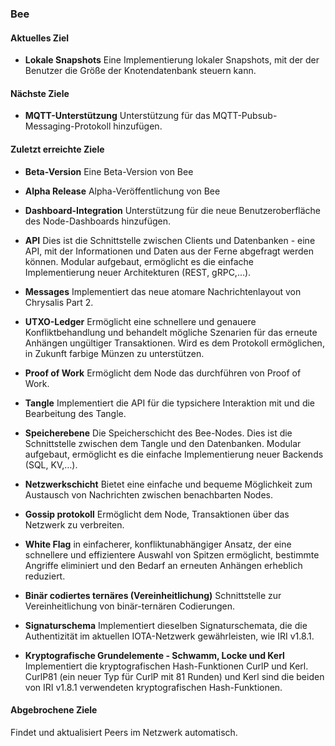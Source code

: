 ### Bee

#### Aktuelles Ziel
- **Lokale Snapshots**
Eine Implementierung lokaler Snapshots, mit der der Benutzer die Größe der Knotendatenbank steuern kann.

#### Nächste Ziele
- **MQTT-Unterstützung**
Unterstützung für das MQTT-Pubsub-Messaging-Protokoll hinzufügen.

#### Zuletzt erreichte Ziele
- **Beta-Version**
Eine Beta-Version von Bee

- **Alpha Release**
Alpha-Veröffentlichung von Bee

- **Dashboard-Integration**
Unterstützung für die neue Benutzeroberfläche des Node-Dashboards hinzufügen.

- **API**
Dies ist die Schnittstelle zwischen Clients und Datenbanken - eine API, mit der Informationen und Daten aus der Ferne abgefragt werden können. Modular aufgebaut, ermöglicht es die einfache Implementierung neuer Architekturen (REST, gRPC,…).

- **Messages**
Implementiert das neue atomare Nachrichtenlayout von Chrysalis Part 2.

- **UTXO-Ledger**
Ermöglicht eine schnellere und genauere Konfliktbehandlung und behandelt mögliche Szenarien für das erneute Anhängen ungültiger Transaktionen. Wird es dem Protokoll ermöglichen, in Zukunft farbige Münzen zu unterstützen.

- **Proof of Work**
Ermöglicht dem Node das durchführen von Proof of Work.

- **Tangle**
Implementiert die API für die typsichere Interaktion mit und die Bearbeitung des Tangle.

- **Speicherebene**
Die Speicherschicht des Bee-Nodes. Dies ist die Schnittstelle zwischen dem Tangle und den Datenbanken. Modular aufgebaut, ermöglicht es die einfache Implementierung neuer Backends (SQL, KV,…).

- **Netzwerkschicht**
Bietet eine einfache und bequeme Möglichkeit zum Austausch von Nachrichten zwischen benachbarten Nodes.


- **Gossip protokoll**
Ermöglicht dem Node, Transaktionen über das Netzwerk zu verbreiten.

- **White Flag**
in einfacherer, konfliktunabhängiger Ansatz, der eine schnellere und effizientere Auswahl von Spitzen ermöglicht, bestimmte Angriffe eliminiert und den Bedarf an erneuten Anhängen erheblich reduziert.

- **Binär codiertes ternäres (Vereinheitlichung)**
Schnittstelle zur Vereinheitlichung von binär-ternären Codierungen.

- **Signaturschema**
Implementiert dieselben Signaturschemata, die die Authentizität im aktuellen IOTA-Netzwerk gewährleisten, wie IRI v1.8.1.

- **Kryptografische Grundelemente - Schwamm, Locke und Kerl**
Implementiert die kryptografischen Hash-Funktionen CurlP und Kerl. CurlP81 (ein neuer Typ für CurlP mit 81 Runden) und Kerl sind die beiden von IRI v1.8.1 verwendeten kryptografischen Hash-Funktionen.

#### Abgebrochene Ziele
Findet und aktualisiert Peers im Netzwerk automatisch.
